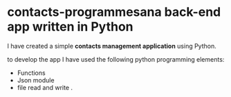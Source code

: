 # contacts-programmesana back-end app written in Python

I have created a simple **contacts management application** using Python.

to develop the app I have used the following python programming elements:

- Functions
- Json module
- file read and write
.
